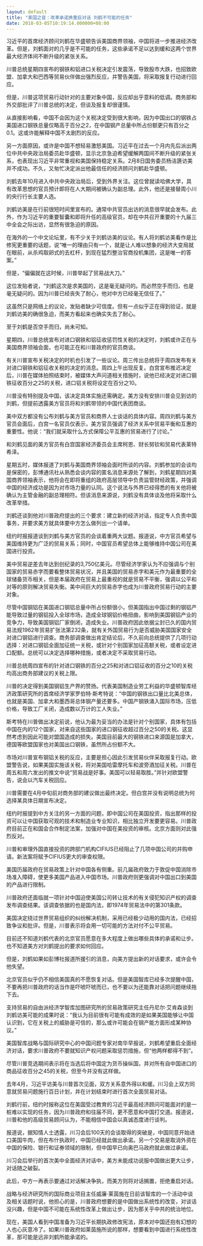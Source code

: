 ```yaml
---
layout: default
title: "美国之音：改革承诺换重启对话 刘鹤不可能的任务"
date: 2018-03-05T10:19:14.000000+08:00
---
```


习近平的首席经济顾问刘鹤在华盛顿告诉美国商界领袖，中国将进一步推进经济改革。但是，刘鹤面对的几乎是不可能的任务，这些承诺不足以达到缓和这两个世界最大经济体间不断升级的紧张关系。

川普总统星期四宣布的钢铁和铝进口关税决定引发震荡，导致股市大跌，也招致欧盟、加拿大和巴西等贸易伙伴做出强烈反应，并警告美国，将采取报复行动进行回应。

但是，川普这项贸易行动针对的主要对象中国，反应却出乎意料的低调。商务部和外交部批评了川普总统的决定，但谈及报复却很谨慎。

从直接影响看，中国不会因为这个关税决定受到很大影响，因为中国出口的钢铁占美国进口钢铁总量仅略高于百分之2，在中国钢产总量中所占份额更只有百分之0.1。这或许能解释中国不太剧烈的反应。

另一方面原因，或许是中国不想轻易激怒美国。习近平在过去一个月内先后派出两位中共中央政治局委员赴华盛顿，显示北京急迫希望缓解两国间不断升级的紧张关系，也表现出习近平非常重视和美国保持稳定关系。2月8日国务委员杨洁篪访美并不成功。不久，又匆忙决定派出他最信任的经济顾问刘鹤赴华盛顿。

刘鹤去年10月进入中共中央政治局后，受到外界关注。这位曾就读哈佛大学，具有改革思想的官员预计即将在人大期间被确认为副总理。此外，他还是接替周小川的央行行长主要人选。

刘鹤访美是在行前很短时间里宣布的。通常中共官员出访的消息很早就会发布。此外，作为习近平的重要智囊和即将升任的高级官员，却在中共召开重要的十九届三中全会之际出访，显然有很急迫的原因。

在海外的一个中文论坛里，有不少关于刘鹤访美的议论。有人将刘鹤访美看作是比修宪更重要的话题，说“唯一的理由只有一个，就是让人难以想象的经济大变局就在眼前，从杀鸡取卵式的去杠杆，到现在猛烈整治官商投机集团，这是唯一的答案。”

但是，“偏偏就在这时候，川普举起了贸易战大刀。”

这位发贴者说，“刘鹤这次是求美国的，这是毫无疑问的。而必然空手而归，也是毫无疑问的。因为川普已经丧失了耐心，他对中方已经毫无信任了。”

这虽然只是网络上的议论，发贴者缺少可信度。但有一点似乎正在得到验证，就是刘鹤访美的确很急迫，而美方看起来也确实失去了耐心。

至于刘鹤是否空手而归，尚未可知。

星期四，川普总统宣布对进口钢铁和铝征收惩罚性关税的决定时，刘鹤或许正在与美国商界领袖会面，也可能正在和川普政府的官员商谈。

有关川普宣布关税决定的时机也引发了一些议论。周三传出总统将于周四发布有关对进口钢铁和铝征收关税的决定的消息。周四上午出现反复。白宫宣布推迟决定后，川普在媒体拍照结束时，被媒体大声问道相关措施时，说他已经决定对进口钢铁征收百分之25的关税，进口铝关税将设定在百分之10。

川普没有特别提及中国，该决定具体实施还需确定。美方没有安排川普会见到访的刘鹤，但提前透露美方官员将和刘鹤带领的中国代表团商谈。

美中双方都没有公布刘鹤与美方官员和商界人士谈话的具体内容。周四刘鹤与美方官员会面后，白宫一名官员仅表示，美方官员强调了经济关系中贸易平衡和互惠的重要性。他说：“我们就采取什么方式保障公平互惠的贸易进行了讨论。”

和刘鹤见面的美方官员有白宫国家经济委员会主席柯恩、财长努钦和贸易代表莱特希泽。

星期五时，媒体报道了刘鹤与美国商界领袖会面时所谈的内容。刘鹤参加的会谈均是保密的，彭博通讯社从熟悉会谈内容的匿名消息来源处了解到，刘鹤星期四对美国商界领袖表示，他将会在即将重组的政府高层领导中负责监管财经政策，并强调中国的经济成功是因为对市场力量的认同。这个说法与外界已经得悉的有关他将被确认为主管金融的副总理相符。但该消息来源说，刘鹤没有具体谈及他将采取什么改革举措。

刘鹤还谈到他对川普政府提出的三个要求：建立新的经济对话，指定专人负责中国事务，并要求美方就具体要中方怎么做列出一个请单。

纽约时报报道谈到刘鹤与美方官员的会谈着重两大议题。报道说，中方官员希望与美国维持更为广泛的贸易关系；同时，中国官员希望总体上能够维持中国公司在美国进行投资。

美中贸易逆差去年达到创纪录的3,750亿美元。尽管经济学家认为不应强调与个别国家的贸易赤字而要看整体贸易状况，并且美国的贸易赤字和美元作为最重要的全球储备货币相关，但是本届政府在贸易上最重视的就是贸易不平衡，强调以公平和对等的原则解决贸易失衡。美中间巨大的贸易赤字也成为川普政府贸易行动的主要对象。

尽管中国钢铝在美国进口钢铝总量中所占份额很小，但美国指出中国过剩的钢铝产能导致过量的钢铝投入全球市场，造成全球钢铝价格扭曲，影响到美国钢铝产业的竞争力，导致美国钢铝厂家倒闭，造成失业。川普政府因此依据尘封已久的国内贸易法规1962年贸易扩张法第232条，就有关外国贸易行为是否威胁美国国家安全对进口钢铝进行调查。商务部调查做出肯定结论后，不久前向总统提供了几项行动选择：对进口钢铝全面加征统一关税，或针对个别国家加征高额关税，或者设定进口配额。总统可以决定选择哪种措施，或者决定不采取贸易行动。

川普总统周四宣布的针对进口钢铁的百分之25和对进口铝征收的百分之10的关税均高出商务部建议的关税上限。

川普的决定得到美国钢铝生产界的赞扬。代表美国制造业劳工利益的华盛顿智库经济政策研究所的首席经济学家罗伯特·斯考特说：“中国的钢铁出口量比北美总体，也就是美国、加拿大和墨西哥总体钢产量还要多。中国产钢铁涌入国际市场，压低价格，导致工厂关闭，造成数以万计的工人失业。”

斯考特在川普做出决定前说，他认为最为妥当的办法是针对个别国家，具体有包括中国在内的12个国家，对来自这些国家的进口钢征收超过百分之50的关税。这显然考虑到因此可能对盟国造成的损失。美国目前最大的钢铁进口来源国是加拿大，德国等欧盟国家也对美国出口钢铁，虽然所占份额不大。

市场对川普宣布钢铝关税的反应，主要是担心因此引发贸易伙伴采取报复行动。欧盟警告说，如果美国实施该关税，将对美国哈雷摩托车和波旁酒加征关税。川普在周五和周六发出的推文中说“贸易战是好事。美国可以轻易取胜。”并针对欧盟警告，说会以汽车关税回应。

川普需要在4月中旬前对商务部的建议做出最终决定。但白宫并没有说明总统为何选择某具体日期宣布决定。

纽约时报提到中方关注的另一方面的问题，即中国公司在美国投资，指出那样的投资可以让中国获取可观的技术和制造业专业知识，相比独立开发要更容易。川普政府目前正在和国会合作制定法案，加强对中国在美投资的审核。北京方面则对此强烈反对。

川普和审理外国直接投资的跨部门机构CIFIUS已经阻止了几项中国公司的并购申请。新法案将赋予CIFIUS更大的审查权限。

美国历届政府在贸易政策上针对中国各有侧重。前几届政府致力于敦促中国消除市场准入障碍，使更多美国产品进入中国市场。川普政府则更强调对中国出口到美国的产品进行限制。

川普政府还面临就一项针对中国迫使美国公司转让技术的有关侵犯知识产权的调查发布调查结果。该调查依据的也是国内法，即1974年贸易法中的第301条款。

美国决定绕过世界贸易组织的纠纷解决机制，采用已经极少动用的国内法，已经招致争议和批评。但是，川普表示将会用一切可能的方法对付不公平贸易。

目前还不知道刘鹤代表的北京官员愿意在多大程度上做出哪些具体的承诺和让步。也不知道美方对刘鹤提出的要求如何回应。

但是，刘鹤如果如彭博社报道所援引的消息，向美方提出新的对话要求，或许会令他失望。

北京官员似乎仍不相信美国真的不愿恢复对话。但是美国智库已经多次提醒中国，不要再把川普政府的话当作是吓唬吓唬而已，也不要以为还能靠对话把问题继续拖下去。

支持贸易的自由派经济学智库加图研究所的贸易政策研究主任丹尼尔·艾肯森谈到刘鹤访美可能的成果时说：“我认为目前很有可能有成效的是如果美国能够让中国认识到，它在关税上的威胁是可信的，那么或许可能会在钢产能方面形成某种协议。”

美国智库战略与国际研究中心的中国问题专家对南华早报说，刘鹤希望重启全面经济对话，要求川普政府不要就知识产权问题采取惩罚措施，但“他两样都得不到”。

尽管川普竞选期间表示将在当选后将中国定为货币操纵国，并对所有自中国进口的商品征收百分之45的关税，但至今并没有这样做。

去年4月，习近平访美与川普首次见面，双方关系意外得以和缓。川习会上双方同意就贸易问题施行百日计划，并在计划结束时进行首次全面贸易对话。

刘鹤行前，纽约时报称这位在美国受过教育的习近平最高经济顾问可能面对的是一桩难以实现的任务，因为川普政府和往届不同，更不愿意和中国打交道。报道说，川普和他的高级贸易顾问认为，不能相信中国会以真诚态度进行谈判。

报道说，据知情人士透露，川习会后100天的会谈取得的突破是，中国同意开始进口美国牛肉，但在布什执政时，中国已经就此做出承诺。另一个交易是取消外资在中国的保险、银行和证券领域的限制，但中国早已向奥巴马政府就此做过承诺。

川习会后举行的首次美中全面经济对话中，美方未能成功说服中国做出更大让步，对话随之破裂。

此后，中方一再表示要通过对话解决争执，而美方则将对话搁置，拒绝重启对话。

战略与经济研究所的国际商业项目主任威廉·莱茵施在日前该智库的一个活动中谈及相关话题时说，他担心的是，川普政府想要的是中国做出系统性的改变，对谈话没兴趣，但是中国不可能在系统性改革上做出让步，因为那关乎中共的统治地位。

现在，美国人看到中国准备为习近平长期执政修改宪法，原本对中国还抱有幻想的人也心灰意冷了。如果川普政府如莱茵施所说的那样，想要看到中国进行系统性改革，那可能是远非刘鹤所能承诺的。

